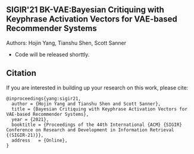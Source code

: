 ## SIGIR'21 BK-VAE:Bayesian Critiquing with Keyphrase Activation Vectors for VAE-based Recommender Systems

Authors: Hojin Yang, Tianshu Shen, Scott Sanner

- Code will be released shorttly. 

## Citation

If you are interested in building up your research on this work, please cite:
```
@inproceedings{yang:sigir21,
  author = {Hojin Yang and Tianshu Shen and Scott Sanner},
  title = {Bayesian Critiquing with Keyphrase Activation Vectors for VAE-based Recommender Systems},
  year = {2021},
  booktitle = {Proceedings of the 44th International {ACM} {SIGIR} Conference on Research and Development in Information Retrieval {(SIGIR-21)}},
  address   = {Online},
}
```
